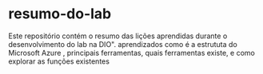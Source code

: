 # resumo-do-lab
Este repositório contém o resumo das lições aprendidas durante o desenvolvimento do lab na DIO".
aprendizados como é a estrututa do Microsoft Azure , principais ferramentas, quais ferramentas existe, e como explorar as funções existentes
